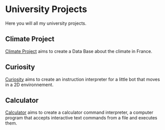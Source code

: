 # University Projects
Here you will all my university projects.
## Climate Project
[Climate Project](https://github.com/notrage/university-projects/climate-project) aims to create a Data Base about the climate in France.
## Curiosity
[Curiosity](https://github.com/notrage/university-projects/curiosity) aims to create an instruction interpreter for a little bot that moves in a 2D environnement.
## Calculator
[Calculator](https://github.com/notrage/university-projects/calculator) aims to create a calculator command interpreter, a computer program that accepts interactive text commands from a file and executes them.